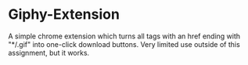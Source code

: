 # Giphy-Extension


A simple chrome extension which turns all <a> tags with an href ending with "*/.gif" into one-click download buttons. Very limited use outside of this assignment, but it works. 
